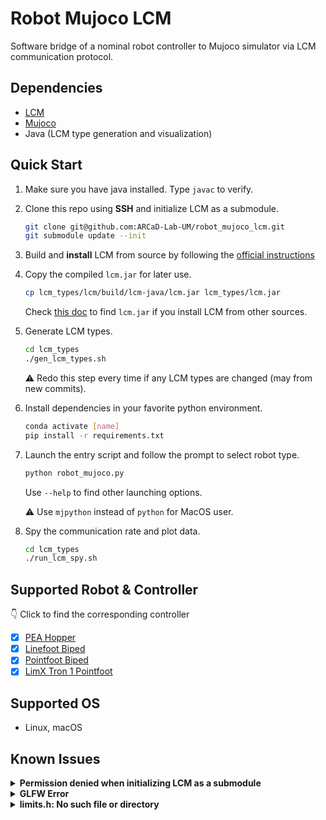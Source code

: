 # Robot Mujoco LCM
Software bridge of a nominal robot controller to Mujoco simulator via LCM communication protocol.

## Dependencies
- [LCM](https://github.com/lcm-proj/lcm)
- [Mujoco](https://github.com/google-deepmind/mujoco)
- Java (LCM type generation and visualization)

## Quick Start
1. Make sure you have java installed. Type `javac` to verify.
2. Clone this repo using **SSH** and initialize LCM as a submodule.
    ```sh
    git clone git@github.com:ARCaD-Lab-UM/robot_mujoco_lcm.git
    git submodule update --init
    ```
3. Build and **install** LCM from source by following the [official instructions](https://lcm-proj.github.io/lcm/content/build-instructions.html)
4. Copy the compiled `lcm.jar` for later use.
    ```sh
    cp lcm_types/lcm/build/lcm-java/lcm.jar lcm_types/lcm.jar
    ```
    Check [this doc](https://lcm-proj.github.io/lcm/content/java-notes.ml#finding-lcm-jar) to find `lcm.jar` if you install LCM from other sources.
5. Generate LCM types.
    ```sh
    cd lcm_types
    ./gen_lcm_types.sh
    ```
    :warning: Redo this step every time if any LCM types are changed (may from new commits).
6. Install dependencies in your favorite python environment.
    ```sh
    conda activate [name]
    pip install -r requirements.txt
    ```
7. Launch the entry script and follow the prompt to select robot type.
    ```sh
    python robot_mujoco.py
    ```
    Use `--help` to find other launching options.
   
    :warning: Use `mjpython` instead of `python` for MacOS user.
8. Spy the communication rate and plot data.
    ```sh
    cd lcm_types
    ./run_lcm_spy.sh
    ```

## Supported Robot & Controller
:point_down: Click to find the corresponding controller
- [x] [PEA Hopper](https://github.com/ARCaD-Lab-UM/hopper-kd-mpc/blob/main/HopperMain.m)
- [x] [Linefoot Biped](https://github.com/ARCaD-Lab-UM/TrainingWheel/blob/main/ex_Cassie/MAIN_cassie_LCM.m)
- [x] [Pointfoot Biped](https://github.com/ARCaD-Lab-UM/TrainingWheel/blob/main/ex_tron1/MAIN_tron1_LCM.m)
- [x] [LimX Tron 1 Pointfoot](https://github.com/ARCaD-Lab-UM/TrainingWheel/blob/main/ex_tron1/MAIN_tron1_LCM.m)

## Supported OS
- Linux, macOS

## Known Issues
<details>
    <summary>  
        <b> Permission denied when initializing LCM as a submodule </b>
    </summary>

Use **SSH** option to clone this repo.
```sh
git clone --recursive git@github.com:ARCaD-Lab-UM/robot_mujoco_lcm.git
```
</details>

<details>
    <summary>  
        <b> GLFW Error </b>
    </summary>

```sh
GLFWError: (65542) b'GLX: No GLXFBConfigs returned'
GLFWError: (65545) b'GLX: Failed to find a suitable GLXFBConfig'
ERROR: could not create window
```
Set NVIDIA GPU as primary renderer (for systems with NVIDIA GPUs)
```
export __NV_PRIME_RENDER_OFFLOAD=1
export __GLX_VENDOR_LIBRARY_NAME=nvidia
```
</details>

<details>
    <summary>  
        <b> limits.h: No such file or directory </b>
    </summary>

When compiling LCM, disable unit tests.
```sh
cmake .. -DLCM_ENABLE_EXAMPLES=OFF -DLCM_ENABLE_TESTS=OFF
```
</details>
